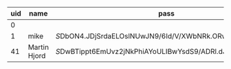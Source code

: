 | uid | name         | pass                                                    | mail                                  | theme | signature | signature_format | created    | access     | login      | status | timezone      | language | picture | init              | data                       |
|-----|--------------|---------------------------------------------------------|---------------------------------------|-------|-----------|------------------|------------|------------|------------|--------|---------------|----------|---------|-------------------|----------------------------|
| 0   |              |                                                         |                                       |       |           | NULL             | 0          | 0          | 0          | 0      | NULL          |          | 0       |                   | NULL                       |
| 1   | mike         | $S$DbON4.JDjSrdaELOslNUwJN9/6Id/V/XWbNRk.ORw26QWPQRFot5 | mike@jakobsen.dk                      |       |           | NULL             | 1477826754 | 1479130717 | 1479119429 | 1      | Europe/Berlin |          | 0       | mike@jakobsen.dk  | b:0;                       |
| 41  | Martin Hjord | $S$DwBTippt6EmUvz2jNkPhiAYoULIBwYsdS9/ADRl.dJZT4kXzthA1 | hjorden@gmail.com                     |       |           | filtered_html    | 1479120328 | 1479120758 | 1479120492 | 1      |               |          | 45      | hjorden@gmail.com | a:1:{s:7:\contact\";i:1;}" |
